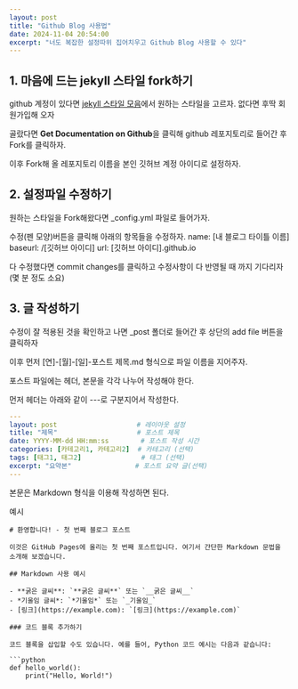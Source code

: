```yaml
---
layout: post
title: "Github Blog 사용법"
date: 2024-11-04 20:54:00
excerpt: "너도 복잡한 설정따위 집어치우고 Github Blog 사용할 수 있다"
---
```



## 1. 마음에 드는 jekyll 스타일 fork하기
github 계정이 있다면 [jekyll 스타일 모음](https://jekyllthemes.io/free)에서 원하는 스타일을 고르자.
없다면 후딱 회원가입해 오자

골랐다면 **Get Documentation on Github**을 클릭해 github 레포지토리로 들어간 후 Fork를 클릭하자.

이후 Fork해 올 레포지토리 이름을 본인 깃허브 계정 아이디로 설정하자.

## 2. 설정파일 수정하기
원하는 스타일을 Fork해왔다면 _config.yml 파일로 들어가자.

수정(펜 모양)버튼을 클릭해 아래의 항목들을 수정하자.
name: [내 블로그 타이틀 이름]
baseurl: /[깃허브 아이디]
url: [깃허브 아이디].github.io

다 수정했다면 commit changes를 클릭하고 수정사항이 다 반영될 때 까지 기다리자(몇 분 정도 소요)

## 3. 글 작성하기
수정이 잘 적용된 것을 확인하고 나면 _post 폴더로 들어간 후 상단의 add file 버튼을 클릭하자

이후 먼저 [연]-[월]-[일]-포스트 제목.md 형식으로 파일 이름을 지어주자.

포스트 파일에는 헤더, 본문을 각각 나누어 작성해야 한다.

먼저 헤더는 아래와 같이 ---로 구분지어서 작성한다.

```yml
---
layout: post                    # 레이아웃 설정 
title: "제목"                    # 포스트 제목
date: YYYY-MM-dd HH:mm:ss        # 포스트 작성 시간
categories: [카테고리1, 카테고리2]  # 카테고리 (선택)
tags: [태그1, 태그2]               # 태그 (선택)
excerpt: "요약본"                # 포스트 요약 글(선택)
---
```

본문은 Markdown 형식을 이용해 작성하면 된다.

예시
```
# 환영합니다! - 첫 번째 블로그 포스트

이것은 GitHub Pages에 올리는 첫 번째 포스트입니다. 여기서 간단한 Markdown 문법을 소개해 보겠습니다.

## Markdown 사용 예시

- **굵은 글씨**: `**굵은 글씨**` 또는 `__굵은 글씨__`
- *기울임 글씨*: `*기울임*` 또는 `_기울임_`
- [링크](https://example.com): `[링크](https://example.com)`

### 코드 블록 추가하기

코드 블록을 삽입할 수도 있습니다. 예를 들어, Python 코드 예시는 다음과 같습니다:

```python
def hello_world():
    print("Hello, World!")

```
